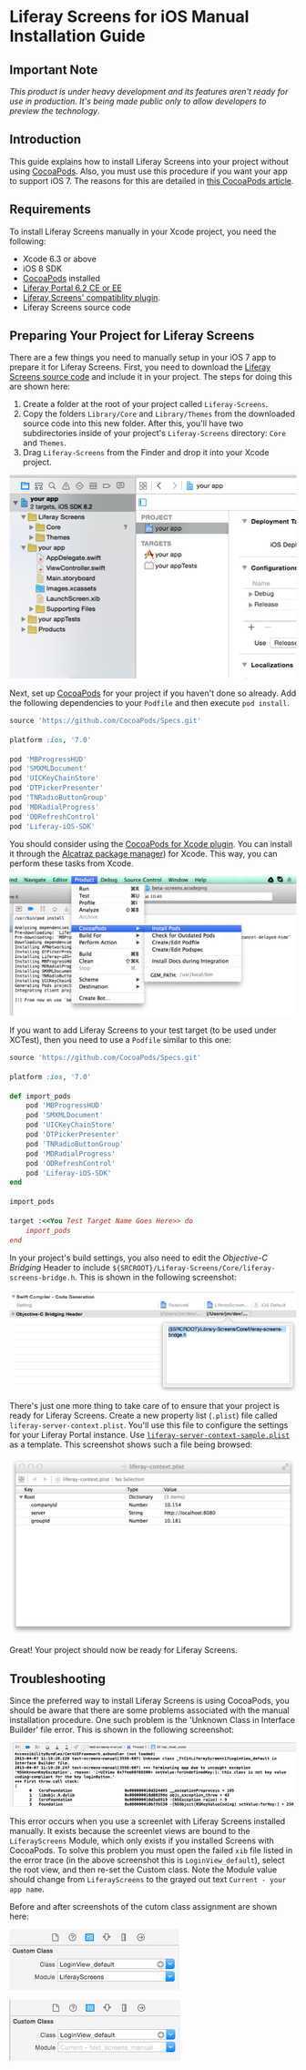 # Liferay Screens for iOS Manual Installation Guide

## Important Note

*This product is under heavy development and its features aren't ready for use in production. It's being made public only to allow developers to preview the technology*.

## Introduction

This guide explains how to install Liferay Screens into your project without using [CocoaPods](http://cocoapods.org). Also, you must use this procedure if you want your app to support iOS 7. The reasons for this are detailed in [this CocoaPods article](http://blog.cocoapods.org/Pod-Authors-Guide-to-CocoaPods-Frameworks/).

## Requirements

To install Liferay Screens manually in your Xcode project, you need the following: 

- Xcode 6.3 or above
- iOS 8 SDK
- [CocoaPods](http://cocoapods.org) installed
- [Liferay Portal 6.2 CE or EE](http://www.liferay.com/downloads/liferay-portal/available-releases)
- [Liferay Screens' compatiblity plugin](https://github.com/liferay/liferay-screens/tree/master/portal). 
- Liferay Screens source code

## Preparing Your Project for Liferay Screens

There are a few things you need to manually setup in your iOS 7 app to prepare it for Liferay Screens. First, you need to download the [Liferay Screens source code](https://github.com/liferay/liferay-screens/releases) and include it in your project. The steps for doing this are shown here:

1. Create a folder at the root of your project called `Liferay-Screens`.
2. Copy the folders `Library/Core` and `Library/Themes` from the downloaded 
   source code into this new folder. After this, you'll have two subdirectories inside of your project's `Liferay-Screens` directory: `Core` and `Themes`.
3. Drag `Liferay-Screens` from the Finder and drop it into your Xcode project.

![This Xcode project includes Liferay Screens.](Images/project-setup.png)

Next, set up [CocoaPods](http://cocoapods.org) for your project if you haven't done so already. Add the following dependencies to your `Podfile` and then execute `pod install`. 

```ruby
source 'https://github.com/CocoaPods/Specs.git'

platform :ios, '7.0'

pod 'MBProgressHUD'
pod 'SMXMLDocument'
pod 'UICKeyChainStore'
pod 'DTPickerPresenter'
pod 'TNRadioButtonGroup'
pod 'MDRadialProgress'
pod 'ODRefreshControl'
pod 'Liferay-iOS-SDK'
```

You should consider using the [CocoaPods for Xcode plugin](https://github.com/kattrali/cocoapods-xcode-plugin). You can install it through the [Alcatraz package manager](http://alcatraz.io/)) for Xcode. This way, you can perform these tasks from Xcode. 

![The CocoaPods for Xcode plugin.](Images/xcode-cocoapods.png)

If you want to add Liferay Screens to your test target (to be used under XCTest), then you need to use a `Podfile` similar to this one:

```ruby
source 'https://github.com/CocoaPods/Specs.git'

platform :ios, '7.0'

def import_pods
	pod 'MBProgressHUD'
	pod 'SMXMLDocument'
	pod 'UICKeyChainStore'
	pod 'DTPickerPresenter'
	pod 'TNRadioButtonGroup'
	pod 'MDRadialProgress'
	pod 'ODRefreshControl'
	pod 'Liferay-iOS-SDK'
end

import_pods

target :<<You Test Target Name Goes Here>> do
	import_pods
end
```

In your project's build settings, you also need to edit the *Objective-C Bridging* Header to include `${SRCROOT}/Liferay-Screens/Core/liferay-screens-bridge.h`. This is shown in the following screenshot:

![Objective-C Bridging Header](Images/project-header.png)

There's just one more thing to take care of to ensure that your project is ready for Liferay Screens. Create a new property list (`.plist`) file called `liferay-server-context.plist`. You'll use this file to configure the settings for your Liferay Portal instance. Use [`liferay-server-context-sample.plist`](https://github.com/liferay/liferay-screens/tree/master/ios/Framework/Core/Resources/liferay-server-context-sample.plist) as a template. This screenshot shows such a file being browsed:

![A `liferay-context.plist` file.](Images/liferay-context.png)

Great! Your project should now be ready for Liferay Screens.

## Troubleshooting

Since the preferred way to install Liferay Screens is using CocoaPods, you should be aware that there are some problems associated with the manual installation procedure. One such problem is the 'Unknown Class in Interface Builder' file error. This is shown in the following screenshot:

![Unknown class X in Interface Builder file exception](Images/xcode-unknown-class.png)

This error occurs when you use a screenlet with Liferay Screens installed manually. It exists because the screenlet views are bound to the `LiferayScreens` Module, which only exists if you installed Screens with CocoaPods. To solve this problem you must open the failed `xib` file listed in the error trace (in the above screenshot this is `LoginView_default`), select the root view, and then re-set the Custom class. Note the Module value should change from `LiferayScreens` to the grayed out text `Current - your app name`.

Before and after screenshots of the cutom class assignment are shown here:

![Unknown class X in Interface Builder file exception](Images/xcode-custom-class-before.png)

![Unknown class X in Interface Builder file exception](Images/xcode-custom-class-after.png)
